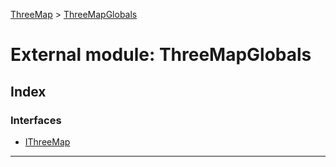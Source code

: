 [ThreeMap](../README.md) > [ThreeMapGlobals](../modules/threemapglobals.md)

# External module: ThreeMapGlobals

## Index

### Interfaces

* [IThreeMap](../interfaces/threemapglobals.ithreemap.md)

---

